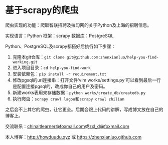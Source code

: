 # 基于scrapy的爬虫

爬虫实现的功能：爬取智联招聘及拉勾网的关于Python及上海的招聘信息。

实现语言：Python
框架：scrapy
数据库：PostgreSQL

Python、PostgreSQL及scrapy都搭好后执行如下步骤：

1. 克隆本git仓库：`git clone git@github.com:zhenxianluo/help-you-find-working.git`
2. 进入项目目录：`cd help-you-find-work`
3. 安装依赖包：`pip install -r requirement.txt`
4. 修改pgsql的uri连接串：打开文件‘vim works/settings.py’可以看到最后一行是配置连接pgsql的，改成你自己的用户及密码。
5. 新建works表用来存储数据：`python works/create_db/createdb.py`
6. 执行爬虫：`scrapy crawl lagou`和`scrapy crawl zhilian`

之后会不上其它的爬虫，让它更全。后期会跟上代码的讲解，写成博文放在自己的博客上。

交流联系：<chinaitlearner@foxmail.com>或<zxl_d@foxmail.com>

本人博客：http://howduudu.xyz 或 https://zhenxianluo.github.com
